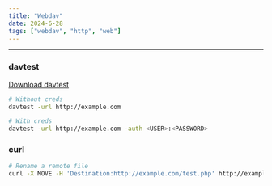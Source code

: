 ```yaml
---
title: "Webdav"
date: 2024-6-28
tags: ["webdav", "http", "web"]
---
```


---
### davtest

[Download davtest](https://github.com/cldrn/davtest)

```bash
# Without creds
davtest -url http://example.com
```

```bash
# With creds
davtest -url http://example.com -auth <USER>:<PASSWORD>
```

### curl

```bash
# Rename a remote file
curl -X MOVE -H 'Destination:http://example.com/test.php' http://example.com/test.txt
```

<br>
